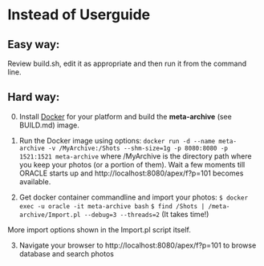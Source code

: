 # Instead of Userguide

## Easy way:

Review build.sh, edit it as appropriate and then run it from the command line. 

## Hard way:

0. Install [Docker](https://www.docker.com/) for your platform and build the **meta-archive** (see BUILD.md) image.

1. Run the Docker image using options:
	`docker run -d --name meta-archive -v /MyArchive:/Shots --shm-size=1g -p 8080:8080 -p 1521:1521 meta-archive`
where /MyArchive is the directory path where you keep your photos (or a portion of
them). Wait a few moments till ORACLE starts up and http://localhost:8080/apex/f?p=101 becomes available.

2. Get docker container commandline and import your photos:
	`$ docker exec -u oracle -it meta-archive bash`
	`$ find /Shots | /meta-archive/Import.pl --debug=3 --threads=2`
(It takes time!)

More import options shown in the Import.pl script itself.

3. Navigate your browser to http://localhost:8080/apex/f?p=101 to browse database and search photos

